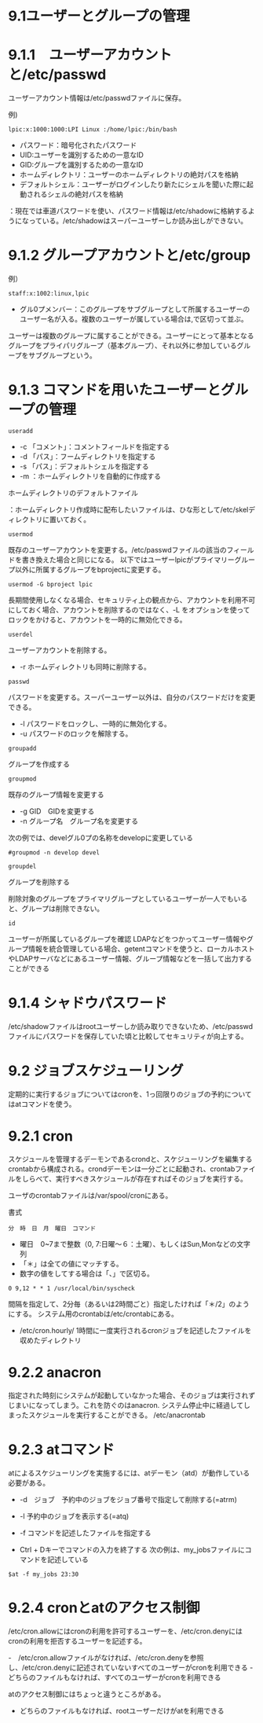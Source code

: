 # 9.1ユーザーとグループの管理

# 9.1.1　ユーザーアカウントと/etc/passwd
ユーザーアカウント情報は/etc/passwdファイルに保存。

例)

```
lpic:x:1000:1000:LPI Linux :/home/lpic:/bin/bash
```

- パスワード：暗号化されたパスワード
- UID:ユーザーを識別するための一意なID
- GID:グループを識別するための一意なID
- ホームディレクトリ：ユーザーのホームディレクトリの絶対パスを格納
- デフォルトシェル：ユーザーがログインしたり新たにシェルを聞いた際に起動されるシェルの絶対パスを格納

：現在では車道パスワードを使い、パスワード情報は/etc/shadowに格納するようになっている。/etc/shadowはスーパーユーザーしか読み出しができない。

# 9.1.2 グループアカウントと/etc/group

例）

```
staff:x:1002:linux,lpic
```
- グル0プメンバー：このグループをサブグループとして所属するユーザーのユーザー名が入る。複数のユーザーが属している場合は,で区切って並ぶ。

ユーザーは複数のグループに属することができる。ユーザーにとって基本となるグループをプライパリグループ（基本グループ）、それ以外に参加しているグループをサブグループという。

# 9.1.3 コマンドを用いたユーザーとグループの管理

`useradd`

- -c 「コメント」：コメントフィールドを指定する
- -d 「パス」：フームディレクトリを指定する
- -s 「パス」：デフォルトシェルを指定する
- -m ：ホームディレクトリを自動的に作成する

ホームディレクトリのデフォルトファイル

：ホームディレクトリ作成時に配布したいファイルは、ひな形として/etc/skelディレクトリに置いておく。

`usermod`

既存のユーザーアカウントを変更する。/etc/passwdファイルの該当のフィールドを書き換えた場合と同じになる。
以下ではユーザーlpicがプライマリーグループ以外に所属するグループをbprojectに変更する。

```
usermod -G bproject lpic
```

長期間使用しなくなる場合、セキュリティ上の観点から、アカウントを利用不可にしておく場合、アカウントを削除するのではなく、-L をオプションを使ってロックをかけると、アカウントを一時的に無効化できる。

`userdel`

ユーザーアカウントを削除する。
- -r ホームディレクトリも同時に削除する。

`passwd`

パスワードを変更する。スーパーユーザー以外は、自分のパスワードだけを変更できる。

- -l パスワードをロックし、一時的に無効化する。
- -u パスワードのロックを解除する。

`groupadd`

グループを作成する

`groupmod`

既存のグループ情報を変更する

- -g GID　GIDを変更する
- -n グループ名　グループ名を変更する

次の例では、develグル0プの名称をdevelopに変更している

```
#groupmod -n develop devel
``` 

`groupdel`

グループを削除する

削除対象のグループをプライマリグループとしているユーザーが一人でもいると、グループは削除できない。

`id`

ユーザーが所属しているグループを確認
LDAPなどをつかってユーザー情報やグループ情報を統合管理している場合、getentコマンドを使うと、ローカルホストやLDAPサーバなどにあるユーザー情報、グループ情報などを一括して出力することができる

# 9.1.4 シャドウパスワード

/etc/shadowファイルはrootユーザーしか読み取りできないため、/etc/passwdファイルにパスワードを保存していた頃と比較してセキュリティが向上する。


# 9.2 ジョブスケジューリング

定期的に実行するジョブについてはcronを、1っ回限りのジョブの予約についてはatコマンドを使う。

# 9.2.1 cron

スケジュールを管理するデーモンであるcrondと、スケジューリングを編集するcrontabから構成される。crondデーモンは一分ごとに起動され、crontabファイルをしらべて、実行すべきスケジュールが存在すればそのジョブを実行する。

ユーザのcrontabファイルは/var/spool/cronにある。

書式

```
分　時　日　月　曜日　コマンド
```

- 曜日　0~7まで整数（0, 7:日曜～６：土曜）、もしくはSun,Monなどの文字列
- 「＊」は全ての値にマッチする。
- 数字の値をしてする場合は「、」で区切る。

```
0 9,12 * * 1 /usr/local/bin/syscheck
```

間隔を指定して、2分毎（あるいは2時間ごと）指定したければ「＊/2」のようにする。
システム用のcrontabは/etc/crontabにある。

- /etc/cron.hourly/ 1時間に一度実行されるcronジョブを記述したファイルを収めたディレクトリ

# 9.2.2 anacron

指定された時刻にシステムが起動していなかった場合、そのジョブは実行されずじまいになってしまう。これを防ぐのはanacron.
システム停止中に経過してしまったスケジュールを実行することができる。 /etc/anacrontab


# 9.2.3 atコマンド
atによるスケジューリングを実施するには、atデーモン（atd）が動作している必要がある。

- -d　ジョブ　予約中のジョブをジョブ番号で指定して削除する(=atrm)
- -l 予約中のジョブを表示する(=atq)
- -f コマンドを記述したファイルを指定する

- Ctrl + Dキーでコマンドの入力を終了する
次の例は、my_jobsファイルにコマンドを記述している

```
$at -f my_jobs 23:30
```

# 9.2.4 cronとatのアクセス制御

/etc/cron.allowにはcronの利用を許可するユーザーを、/etc/cron.denyにはcronの利用を拒否するユーザーを記述する。

-　/etc/cron.allowファイルがなければ、/etc/cron.denyを参照し、/etc/cron.denyに記述されていないすべてのユーザーがcronを利用できる
-　どちらのファイルもなければ、すべてのユーザーがcronを利用できる

atのアクセス制御にはちょっと違うところがある。

- どちらのファイルもなければ、rootユーザーだけがatを利用できる
